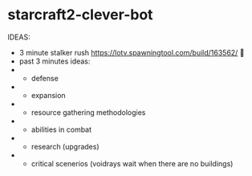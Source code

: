 # starcraft2-clever-bot

IDEAS: 
- 3 minute stalker rush https://lotv.spawningtool.com/build/163562/ 🧀
- past 3 minutes ideas:
- - defense
- - expansion
- - resource gathering methodologies
- - abilities in combat
- - research (upgrades)
- - critical scenerios (voidrays wait when there are no buildings)
